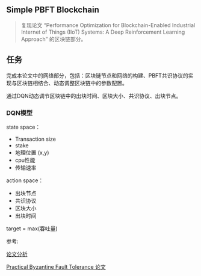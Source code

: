 ## Simple PBFT Blockchain

> 复现论文  “Performance Optimization for Blockchain-Enabled Industrial Internet of Things (IIoT) Systems: A Deep Reinforcement Learning Approach” 的区块链部分。

## 任务

完成本论文中的网络部分，包括：区块链节点和网络的构建、PBFT共识协议的实现与区块链相结合、动态调整区块链中的参数配置。

通过DQN动态调节区块链中的出块时间、区块大小、共识协议、出块节点。



### DQN模型

state space：

* Transaction size
* stake
* 地理位置 (x,y)
* cpu性能
* 传输速率

action space：

* 出块节点
* 共识协议
* 区块大小
* 出块时间

target = max(吞吐量)





参考:

[论文分析](https://kid1999.github.io/2021/10/24/IIOT%E5%8C%BA%E5%9D%97%E9%93%BE%E7%9A%84%E5%BC%BA%E5%8C%96%E5%AD%A6%E4%B9%A0%E4%BC%98%E5%8C%96/)

[Practical Byzantine Fault Tolerance 论文](https://dblp.org/rec/conf/osdi/CastroL99)

